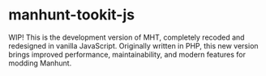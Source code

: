 # manhunt-tookit-js
WIP! This is the development version of MHT, completely recoded and redesigned in vanilla JavaScript. Originally written in PHP, this new version brings improved performance, maintainability, and modern features for modding Manhunt.
